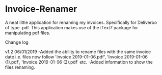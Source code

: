 # Invoice-Renamer
A neat little application for renaming my invoices. Specifically for Deliveroo of type .pdf. 
This application makes use of the iText7 package for manipulating pdf files.


Change log

v1.2 06/01/2019 
  -Added the ability to rename files with the same invoice date i.e. files now follow 'Invoice 2019-01-06.pdf', 
   'Invoice 2019-01-06 (1).pdf', 'Invoice 2019-01-06 (2).pdf' etc.
  -Added information to show the files renaming.
